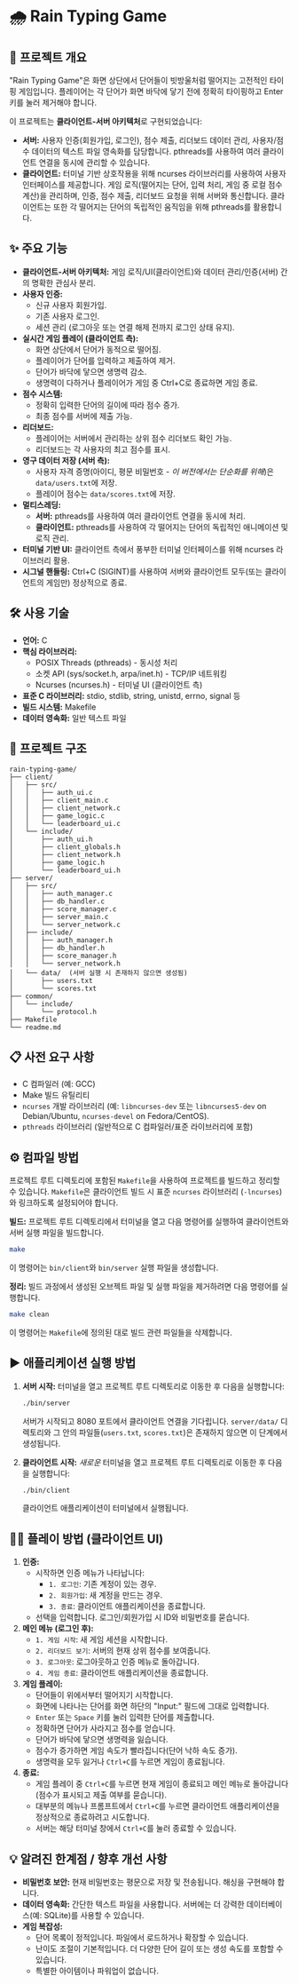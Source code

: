 # 🌧️ Rain Typing Game

## 📖 프로젝트 개요

"Rain Typing Game"은 화면 상단에서 단어들이 빗방울처럼 떨어지는 고전적인 타이핑 게임입니다. 플레이어는 각 단어가 화면 바닥에 닿기 전에 정확히 타이핑하고 Enter 키를 눌러 제거해야 합니다.

이 프로젝트는 **클라이언트-서버 아키텍처**로 구현되었습니다:

*   **서버:** 사용자 인증(회원가입, 로그인), 점수 제출, 리더보드 데이터 관리, 사용자/점수 데이터의 텍스트 파일 영속화를 담당합니다. pthreads를 사용하여 여러 클라이언트 연결을 동시에 관리할 수 있습니다.
*   **클라이언트:** 터미널 기반 상호작용을 위해 ncurses 라이브러리를 사용하여 사용자 인터페이스를 제공합니다. 게임 로직(떨어지는 단어, 입력 처리, 게임 중 로컬 점수 계산)을 관리하며, 인증, 점수 제출, 리더보드 요청을 위해 서버와 통신합니다. 클라이언트는 또한 각 떨어지는 단어의 독립적인 움직임을 위해 pthreads를 활용합니다.

## ✨ 주요 기능

*   **클라이언트-서버 아키텍처:** 게임 로직/UI(클라이언트)와 데이터 관리/인증(서버) 간의 명확한 관심사 분리.
*   **사용자 인증:**
    *   신규 사용자 회원가입.
    *   기존 사용자 로그인.
    *   세션 관리 (로그아웃 또는 연결 해제 전까지 로그인 상태 유지).
*   **실시간 게임 플레이 (클라이언트 측):**
    *   화면 상단에서 단어가 동적으로 떨어짐.
    *   플레이어가 단어를 입력하고 제출하여 제거.
    *   단어가 바닥에 닿으면 생명력 감소.
    *   생명력이 다하거나 플레이어가 게임 중 Ctrl+C로 종료하면 게임 종료.
*   **점수 시스템:**
    *   정확히 입력한 단어의 길이에 따라 점수 증가.
    *   최종 점수를 서버에 제출 가능.
*   **리더보드:**
    *   플레이어는 서버에서 관리하는 상위 점수 리더보드 확인 가능.
    *   리더보드는 각 사용자의 최고 점수를 표시.
*   **영구 데이터 저장 (서버 측):**
    *   사용자 자격 증명(아이디, 평문 비밀번호 - *이 버전에서는 단순화를 위해*)은 `data/users.txt`에 저장.
    *   플레이어 점수는 `data/scores.txt`에 저장.
*   **멀티스레딩:**
    *   **서버:** pthreads를 사용하여 여러 클라이언트 연결을 동시에 처리.
    *   **클라이언트:** pthreads를 사용하여 각 떨어지는 단어의 독립적인 애니메이션 및 로직 관리.
*   **터미널 기반 UI:** 클라이언트 측에서 풍부한 터미널 인터페이스를 위해 ncurses 라이브러리 활용.
*   **시그널 핸들링:** Ctrl+C (SIGINT)를 사용하여 서버와 클라이언트 모두(또는 클라이언트의 게임만) 정상적으로 종료.

## 🛠 사용 기술

*   **언어:** C
*   **핵심 라이브러리:**
    *   POSIX Threads (pthreads) - 동시성 처리
    *   소켓 API (sys/socket.h, arpa/inet.h) - TCP/IP 네트워킹
    *   Ncurses (ncurses.h) - 터미널 UI (클라이언트 측)
*   **표준 C 라이브러리:** stdio, stdlib, string, unistd, errno, signal 등
*   **빌드 시스템:** Makefile
*   **데이터 영속화:** 일반 텍스트 파일

## 📁 프로젝트 구조

```
rain-typing-game/
├── client/
│   ├── src/
│   │   ├── auth_ui.c
│   │   ├── client_main.c
│   │   ├── client_network.c
│   │   ├── game_logic.c
│   │   └── leaderboard_ui.c
│   └── include/
│       ├── auth_ui.h
│       ├── client_globals.h
│       ├── client_network.h
│       ├── game_logic.h
│       └── leaderboard_ui.h
├── server/
│   ├── src/
│   │   ├── auth_manager.c
│   │   ├── db_handler.c
│   │   ├── score_manager.c
│   │   ├── server_main.c
│   │   └── server_network.c
│   ├── include/
│   │   ├── auth_manager.h
│   │   ├── db_handler.h
│   │   ├── score_manager.h
│   │   └── server_network.h
│   └── data/  (서버 실행 시 존재하지 않으면 생성됨)
│       ├── users.txt
│       └── scores.txt
├── common/
│   └── include/
│       └── protocol.h
├── Makefile
└── readme.md
```

## 📋 사전 요구 사항

*   C 컴파일러 (예: GCC)
*   Make 빌드 유틸리티
*   `ncurses` 개발 라이브러리 (예: `libncurses-dev` 또는 `libncurses5-dev` on Debian/Ubuntu, `ncurses-devel` on Fedora/CentOS).
*   `pthreads` 라이브러리 (일반적으로 C 컴파일러/표준 라이브러리에 포함)

## ⚙️ 컴파일 방법

프로젝트 루트 디렉토리에 포함된 `Makefile`을 사용하여 프로젝트를 빌드하고 정리할 수 있습니다. `Makefile`은 클라이언트 빌드 시 표준 `ncurses` 라이브러리 (`-lncurses`)와 링크하도록 설정되어야 합니다.

**빌드:**
프로젝트 루트 디렉토리에서 터미널을 열고 다음 명령어를 실행하여 클라이언트와 서버 실행 파일을 빌드합니다.
```bash
make
```
이 명령어는 `bin/client`와 `bin/server` 실행 파일을 생성합니다.

**정리:**
빌드 과정에서 생성된 오브젝트 파일 및 실행 파일을 제거하려면 다음 명령어를 실행합니다.
```bash
make clean
```
이 명령어는 `Makefile`에 정의된 대로 빌드 관련 파일들을 삭제합니다.

## ▶️ 애플리케이션 실행 방법

1.  **서버 시작:**
    터미널을 열고 프로젝트 루트 디렉토리로 이동한 후 다음을 실행합니다:
    ```bash
    ./bin/server
    ```
    서버가 시작되고 8080 포트에서 클라이언트 연결을 기다립니다. `server/data/` 디렉토리와 그 안의 파일들(`users.txt`, `scores.txt`)은 존재하지 않으면 이 단계에서 생성됩니다.

2.  **클라이언트 시작:**
    *새로운* 터미널을 열고 프로젝트 루트 디렉토리로 이동한 후 다음을 실행합니다:
    ```bash
    ./bin/client
    ```
    클라이언트 애플리케이션이 터미널에서 실행됩니다.

## 🧑‍💻 플레이 방법 (클라이언트 UI)

1.  **인증:**
    *   시작하면 인증 메뉴가 나타납니다:
        *   `1. 로그인`: 기존 계정이 있는 경우.
        *   `2. 회원가입`: 새 계정을 만드는 경우.
        *   `3. 종료`: 클라이언트 애플리케이션을 종료합니다.
    *   선택을 입력합니다. 로그인/회원가입 시 ID와 비밀번호를 묻습니다.
2.  **메인 메뉴 (로그인 후):**
    *   `1. 게임 시작`: 새 게임 세션을 시작합니다.
    *   `2. 리더보드 보기`: 서버의 현재 상위 점수를 보여줍니다.
    *   `3. 로그아웃`: 로그아웃하고 인증 메뉴로 돌아갑니다.
    *   `4. 게임 종료`: 클라이언트 애플리케이션을 종료합니다.
3.  **게임 플레이:**
    *   단어들이 위에서부터 떨어지기 시작합니다.
    *   화면에 나타나는 단어를 화면 하단의 "Input:" 필드에 그대로 입력합니다.
    *   `Enter` 또는 `Space` 키를 눌러 입력한 단어를 제출합니다.
    *   정확하면 단어가 사라지고 점수를 얻습니다.
    *   단어가 바닥에 닿으면 생명력을 잃습니다.
    *   점수가 증가하면 게임 속도가 빨라집니다(단어 낙하 속도 증가).
    *   생명력을 모두 잃거나 `Ctrl+C`를 누르면 게임이 종료됩니다.
4.  **종료:**
    *   게임 플레이 중 `Ctrl+C`를 누르면 현재 게임이 종료되고 메인 메뉴로 돌아갑니다 (점수가 표시되고 제출 여부를 묻습니다).
    *   대부분의 메뉴나 프롬프트에서 `Ctrl+C`를 누르면 클라이언트 애플리케이션을 정상적으로 종료하려고 시도합니다.
    *   서버는 해당 터미널 창에서 `Ctrl+C`를 눌러 종료할 수 있습니다.

## 💡 알려진 한계점 / 향후 개선 사항

*   **비밀번호 보안:** 현재 비밀번호는 평문으로 저장 및 전송됩니다. 해싱을 구현해야 합니다.
*   **데이터 영속화:** 간단한 텍스트 파일을 사용합니다. 서버에는 더 강력한 데이터베이스(예: SQLite)를 사용할 수 있습니다.
*   **게임 복잡성:**
    *   단어 목록이 정적입니다. 파일에서 로드하거나 확장할 수 있습니다.
    *   난이도 조절이 기본적입니다. 더 다양한 단어 길이 또는 생성 속도를 포함할 수 있습니다.
    *   특별한 아이템이나 파워업이 없습니다.
